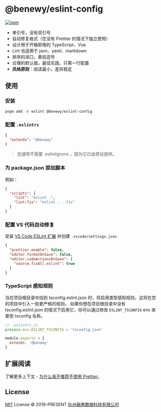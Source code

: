 # @benewy/eslint-config

[![npm](https://img.shields.io/npm/v/@benewy/eslint-config?color=a1b858&label=)](https://npmjs.com/package/@benewy/eslint-config)

- 单引号，没有双引号
- 自动修复格式（在没有 Prettier 的情况下独立使用）
- 设计用于开箱即用的 TypeScript、Vue
- Lint 也适用于 json、yaml、markdown
- 排序的进口，悬挂逗号
- 合理的默认值，最佳实践，只需一行配置
- **风格原则**：阅读最小，差异稳定

## 使用

### 安装

```bash
pnpm add -D eslint @benewy/eslint-config
```

### 配置 `.eslintrc`

```json
{
  "extends": "@benewy"
}
```

> 您通常不需要 .eslintignore ，因为它已由预设提供。

### 为 package.json 添加脚本

例如：

```json
{
  "scripts": {
    "lint": "eslint .",
    "lint:fix": "eslint . --fix"
  }
}
```

### 配置 VS 代码自动修复

安装 [VS Code ESLint 扩展](https://marketplace.visualstudio.com/items?itemName=dbaeumer.vscode-eslint) 并创建 `.vscode/settings.json`

```json
{
  "prettier.enable": false,
  "editor.formatOnSave": false,
  "editor.codeActionsOnSave": {
    "source.fixAll.eslint": true
  }
}
```

### TypeScript 感知规则

当在项目根目录中找到 tsconfig.eslint.json 时，将启用类型感知规则，这将在您的项目中引入一些更严格的规则。 如果你想在项目根目录中没有 tsconfig.eslint.json 的情况下启用它，你可以通过修改 `ESLINT_TSCONFIG` env 来更改 tsconfig 名称。

```js
// .eslintrc.js
process.env.ESLINT_TSCONFIG = 'tsconfig.json'

module.exports = {
  extends: '@benewy'
}
```

## 扩展阅读

了解更多上下文 - [为什么我不推荐不使用 Prettier](https://antfu.me/posts/why-not-prettier)。

## License

[MIT](./LICENSE) License &copy; 2019-PRESENT [杭州融惠数据科技有限公司](https://github.com/benewy)
